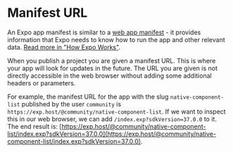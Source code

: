 # Manifest URL

An Expo app manifest is similar to a [web app manifest](https://developer.mozilla.org/en-US/docs/Web/Manifest) -
it provides information that Expo needs to know how to run the app and other relevant data. [Read more in "How Expo Works"](https://docs.expo.dev/versions/latest/workflow/how-expo-works/#expo-manifest).

When you publish a project you are given a manifest URL. This is where your app will look for updates in the future.
The URL you are given is not directly accessible in the web browser without adding some additional headers or parameters.

For example, the manifest URL for the app with the slug `native-component-list` published by the user `community` is `https://exp.host/@community/native-component-list`.
If we want to inspect this in our web browser, we can add `/index.exp?sdkVersion=37.0.0` to it. The end result is: [https://exp.host/@community/native-component-list/index.exp?sdkVersion=37.0.0](https://exp.host/@community/native-component-list/index.exp?sdkVersion=37.0.0).
